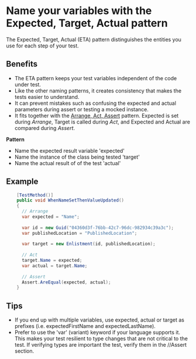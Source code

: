# Name your variables with the Expected, Target, Actual pattern

The Expected, Target, Actual (ETA) pattern distinguishes the entities you use for each step of your test.

## Benefits

- The ETA pattern keeps your test variables independent of the code under test. 
- Like the other naming patterns, it creates consistency that makes the tests easier to understand.
- It can prevent mistakes such as confusing the expected and actual parameters during assert or testing a mocked instance.
- It fits together with the [Arrange, Act, Assert](ArrangeActAssert.md) pattern.  Expected is set during *Arrange*, Target is called during *Act*, and Expected and Actual are compared during *Assert*.

**Pattern**

- Name the expected result variable 'expected'
- Name the instance of the class being tested 'target'
- Name the actual result of of the test 'actual'

## Example

```csharp
    [TestMethod()]
    public void WhenNameSetThenValueUpdated()
    {
      // Arrange
      var expected = "Name";
    
      var id = new Guid("04360d3f-76bb-42c7-96dc-982934c39a3c");
      var publishedLocation = "PublishedLocation";
    
      var target = new Enlistment(id, publishedLocation);
    
      // Act
      target.Name = expected;
      var actual = target.Name;
    
      // Assert                                  
      Assert.AreEqual(expected, actual);
    }
```

## Tips

- If you end up with multiple variables, use expected, actual or target as prefixes (i.e. expectedFirstName and expectedLastName).
- Prefer to use the 'var' (variant) keyword if your language supports it.  This makes your test resilient to type changes that are not critical to the test.  If verifying types are important the test, verify them in the //Assert section. 
